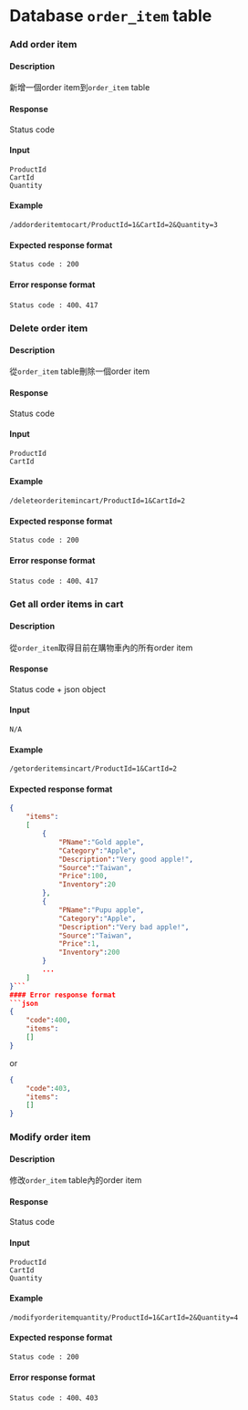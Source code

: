 # Database `order_item` table
### Add order item
#### Description
新增一個order item到`order_item` table
#### Response
Status code
#### Input
```
ProductId
CartId
Quantity
```
#### Example
```
/addorderitemtocart/ProductId=1&CartId=2&Quantity=3
```
#### Expected response format
```
Status code : 200
```
#### Error response format
```
Status code : 400、417
```

### Delete order item
#### Description
從`order_item` table刪除一個order item
#### Response
Status code
#### Input
```
ProductId
CartId
```
#### Example
```
/deleteorderitemincart/ProductId=1&CartId=2
```
#### Expected response format
```
Status code : 200
```
#### Error response format
```
Status code : 400、417
```

### Get all order items in cart
#### Description
從`order_item`取得目前在購物車內的所有order item
#### Response
Status code + json object
#### Input
```
N/A
```
#### Example
```
/getorderitemsincart/ProductId=1&CartId=2
```
#### Expected response format
```json
{
    "items":
    [
        {
            "PName":"Gold apple", 
            "Category":"Apple", 
            "Description":"Very good apple!", 
            "Source":"Taiwan", 
            "Price":100, 
            "Inventory":20
        }, 
        {
            "PName":"Pupu apple", 
            "Category":"Apple", 
            "Description":"Very bad apple!", 
            "Source":"Taiwan", 
            "Price":1, 
            "Inventory":200
        }
        ...
    ]
}```
#### Error response format
```json
{
    "code":400, 
    "items":
    []
}
```
or
```json
{
    "code":403, 
    "items":
    []
}
```

### Modify order item
#### Description
修改`order_item` table內的order item
#### Response
Status code
#### Input
```
ProductId
CartId
Quantity
```
#### Example
```
/modifyorderitemquantity/ProductId=1&CartId=2&Quantity=4
```
#### Expected response format
```
Status code : 200
```
#### Error response format
```
Status code : 400、403
```